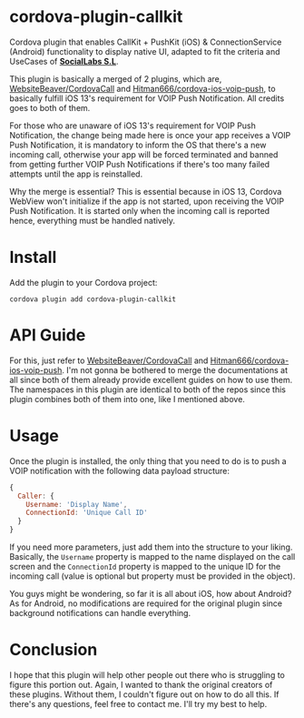 # cordova-plugin-callkit
Cordova plugin that enables CallKit + PushKit (iOS) &amp; ConnectionService (Android) functionality to display native UI, adapted to fit the criteria and UseCases of **[SocialLabs S.L](https://www.sociallabs.biz/)**.

This plugin is basically a merged of 2 plugins, which are, [WebsiteBeaver/CordovaCall](https://github.com/WebsiteBeaver/CordovaCall) and [Hitman666/cordova-ios-voip-push](https://github.com/Hitman666/cordova-ios-voip-push), to basically fulfill iOS 13's requirement for VOIP Push Notification. All credits goes to both of them.

For those who are unaware of iOS 13's requirement for VOIP Push Notification, the change being made here is once your app receives a VOIP Push Notification, it is mandatory to inform the OS that there's a new incoming call, otherwise your app will be forced terminated and banned from getting further VOIP Push Notifications if there's too many failed attempts until the app is reinstalled.

Why the merge is essential? This is essential because in iOS 13, Cordova WebView won't initialize if the app is not started, upon receiving the VOIP Push Notification. It is started only when the incoming call is reported hence, everything must be handled natively.

# Install

Add the plugin to your Cordova project:

`cordova plugin add cordova-plugin-callkit`

# API Guide

For this, just refer to [WebsiteBeaver/CordovaCall](https://github.com/WebsiteBeaver/CordovaCall) and [Hitman666/cordova-ios-voip-push](https://github.com/Hitman666/cordova-ios-voip-push). I'm not gonna be bothered to merge the documentations at all since both of them already provide excellent guides on how to use them. The namespaces in this plugin are identical to both of the repos since this plugin combines both of them into one, like I mentioned above.

# Usage

Once the plugin is installed, the only thing that you need to do is to push a VOIP notification with the following data payload structure:

```javascript
{
  Caller: {
    Username: 'Display Name',
    ConnectionId: 'Unique Call ID'
  }
}
```

If you need more parameters, just add them into the structure to your liking. Basically, the `Username` property is mapped to the name displayed on the call screen and the `ConnectionId` property is mapped to the unique ID for the incoming call (value is optional but property must be provided in the object).

You guys might be wondering, so far it is all about iOS, how about Android? As for Android, no modifications are required for the original plugin since background notifications can handle everything.

# Conclusion

I hope that this plugin will help other people out there who is struggling to figure this portion out. Again, I wanted to thank the original creators of these plugins. Without them, I couldn't figure out on how to do all this. If there's any questions, feel free to contact me. I'll try my best to help.
